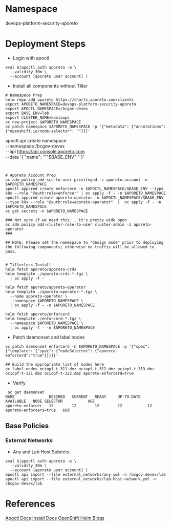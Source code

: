

# Namespace
devops-platform-security-aporeto

# Deployment Steps

- Login with apoctl

```
eval $(apoctl auth aporeto -e \
  --validity 30m \
  --account [aporeto user account] )
```

- Install all components without Tiller

```
# Namespace Prep
helm repo add aporeto https://charts.aporeto.com/clients
export APORETO_NAMESPACE=devops-platform-security-aporeto
export APOCTL_NAMESPACE=/bcgov-devex
export BASE_ENV=lab
export CLUSTER_NAME=kamloops
oc new-project $APORETO_NAMESPACE
oc patch namespace $APORETO_NAMESPACE -p '{"metadata": {"annotations": {"openshift.io/node-selector": ""}}}'

```
apoctl api create namespace \
--namespace /bcgov-devex \
--api https://api.console.aporeto.com \
--data '{
  "name": "'"$BASE_ENV"'"
}'
```


# Aporeto Account Prep
oc adm policy add-scc-to-user privileged -z aporeto-account -n $APORETO_NAMESPACE
apoctl appcred create enforcerd -n $APOCTL_NAMESPACE/$BASE_ENV --type k8s --role "@auth:role=enforcer" | oc apply -f - -n $APORETO_NAMESPACE
apoctl appcred create aporeto-operator -n $APOCTL_NAMESPACE/$BASE_ENV --type k8s --role "@auth:role=aporeto-operator"  |  oc apply -f - -n $APORETO_NAMESPACE
oc get secrets -n $APORETO_NAMESPACE

### Not sure if we need this... it's pretty wide open
oc adm policy add-cluster-role-to-user cluster-admin -z aporeto-operator
###

## NOTE: Please set the namespace to "design mode" prior to deploying the following components; otherwise no traffic will be allowed to pass. 


# Tillerless Install
helm fetch aporeto/aporeto-crds
helm template ./aporeto-crds-*.tgz \
  | oc apply -f -

helm fetch aporeto/aporeto-operator 
helm template ./aporeto-operator-*.tgz \
  --name aporeto-operator \
  --namespace $APORETO_NAMESPACE \
  | oc apply -f - -n $APORETO_NAMESPACE

helm fetch aporeto/enforcerd
helm template ./enforcerd-*.tgz \
  --namespace $APORETO_NAMESPACE \
  | oc apply -f - -n $APORETO_NAMESPACE

```

- Patch daemonset and label nodes

```
oc patch daemonset enforcerd -n $APORETO_NAMESPACE -p '{"spec": {"template": {"spec": {"nodeSelector": {"aporeto-enforcerd":"true"}}}}}'

## Build the appropriate list of nodes here
oc label nodes ociopf-t-311.dmz ociopf-t-312.dmz ociopf-t-313.dmz ociopf-t-321.dmz ociopf-t-322.dmz aporeto-enforcerd=true
```

- Verify
```
 oc get daemonset
NAME               DESIRED   CURRENT   READY     UP-TO-DATE   AVAILABLE   NODE SELECTOR           AGE
aporeto-enforcer   12        12        12        12           12          aporeto-enforcers=true   66d
```

## Base Policies
### External Networks
- Any and Lab Host Subnets 
```
eval $(apoctl auth aporeto -e \
  --validity 30m \
  --account [aporeto user account] )
apoctl api import --file external_networks/any.yml -n /bcgov-devex/lab
apoctl api import --file external_networks/lab-host-network.yml -n /bcgov-devex/lab
```



# References
[Apoctl Docs](https://junon.console.aporeto.com/docs/main/registration/logging-in-with-apoctl/)
[Install Docs](https://junon.console.aporeto.com/docs/main/installation/install-on-kubernetes/)
[OpenShift Helm Blogs](https://blog.openshift.com/getting-started-helm-openshift/)
